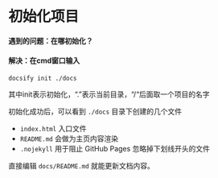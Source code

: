 # 初始化项目

#### 遇到的问题：在哪初始化？

#### 解决：在cmd窗口输入

```docsify init ./docs```

其中init表示初始化，“.”表示当前目录，“/“后面取一个项目的名字

初始化成功后，可以看到 `./docs` 目录下创建的几个文件

- `index.html` 入口文件
- `README.md` 会做为主页内容渲染
- `.nojekyll` 用于阻止 GitHub Pages 忽略掉下划线开头的文件

直接编辑 `docs/README.md` 就能更新文档内容。

